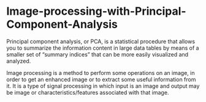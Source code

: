 # Image-processing-with-Principal-Component-Analysis
Principal component analysis, or PCA, is a statistical procedure that allows you to summarize the information content in large data tables by means of a smaller set of “summary indices” that can be more easily visualized and analyzed.

Image processing is a method to perform some operations on an image, in order to get an enhanced image or to extract some useful information from it. It is a type of signal processing in which input is an image and output may be image or characteristics/features associated with that image.
